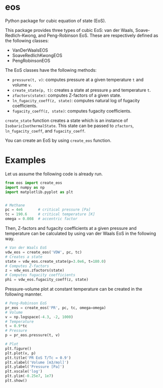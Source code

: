 # eos

Python package for cubic equation of state (EoS).

This package provides three types of cubic EoS: van der Waals, Soave-Redlich-Kwong, and Peng-Robinson EoS. These are respectively defined as the following classes:

- VanDerWaalsEOS
- SoaveRedlichKwongEOS
- PengRobinsonEOS

The EoS classes have the following methods:

- `pressure(t, v)`: computes pressure at a given temperature `t` and volume `v`.
- `create_state(p, t)`: creates a state at pressure `p` and temperature `t`.
- `zfactors(state)`: computes Z-factors of a given state.
- `ln_fugacity_coeff(z, state)`: computes natural log of fugacity coefficients.
- `fugacity_coeff(z, state)`: computes fugacity coefficients.

`create_state` function creates a state which is an instance of `IsobaricIsothermalState`. This state can be passed to `zfactors`, `ln_fugacity_coeff`, and `fugacity_coeff`.

You can create an EoS by using `create_eos` function.

# Examples

Let us assume the following code is already run.

```python
from eos import create_eos
import numpy as np
import matplotlib.pyplot as plt


# Methane
pc = 4e6       # critical pressure [Pa]
tc = 190.6     # critical temperature [K]
omega = 0.008  # accentric factor
```

Then, Z-factors and fugacity coefficients at a given pressure and temperature can be calculated by using van der Waals EoS in the following way.

```python
# Van der Waals EoS
vdw_eos = create_eos('VDW', pc, tc)
# Creates a state
state = vdw_eos.create_state(p=3.0e6, t=180.0)
# Computes Z-factors
z = vdw_eos.zfactors(state)
# Computes fugacity coefficients
phi = vdw_eos.fugacity_coeff(z, state)
```

Pressure-volume plot at constant temperature can be created in the following mannter.

```python
# Peng-Robinson EoS
pr_eos = create_eos('PR', pc, tc, omega=omega)
# Volume
v = np.logspace(-4.3, -2, 1000)
# Temperature
t = 0.9*tc
# Pressure
p = pr_eos.pressure(t, v)

# Plot
plt.figure()
plt.plot(v, p)
plt.title('PR EoS T/Tc = 0.9')
plt.xlabel('Volume [m3/mol]')
plt.ylabel('Pressure [Pa]')
plt.xscale('log')
plt.ylim(-0.25e7, 1e7)
plt.show()
```
